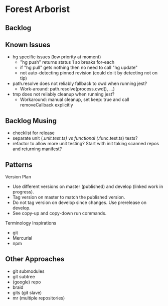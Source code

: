 # Forest Arborist

## Backlog

## Known Issues

- hg specific issues (low priority at moment)
    - "hg push" returns status 1 so breaks for-each
    - if "hg pull" gets nothing then no need to call "hg update"
    - not auto-detecting pinned revision (could do it by detecting not on tip)
- path.resolve does not reliably fallback to cwd when running jest?
    - Work-around: path.resolve(process.cwd(), ...)
- tmp does not reliably cleanup when running jest?
    - Workaround: manual cleanup, set keep: true and call removeCallback explicitly

## Backlog Musing

- checklist for release
- separate unit (*.unit.test.ts) vs functional (*.func.test.ts) tests?
- refactor to allow more unit testing? Start with init taking scanned repos and returning manifest?

## Patterns

Version Plan

- Use different versions on master (published) and develop (linked work in progress).
- Tag version on master to match the published version.
- Do not tag version on develop since changes. Use prerelease on develop.
- See copy-up and copy-down run commands.

Terminology Inspirations

- git
- Mercurial
- npm

## Other Approaches

- git submodules
- git subtree
- (google) repo
- braid
- gits (git slave)
- mr (multiple repositories)
